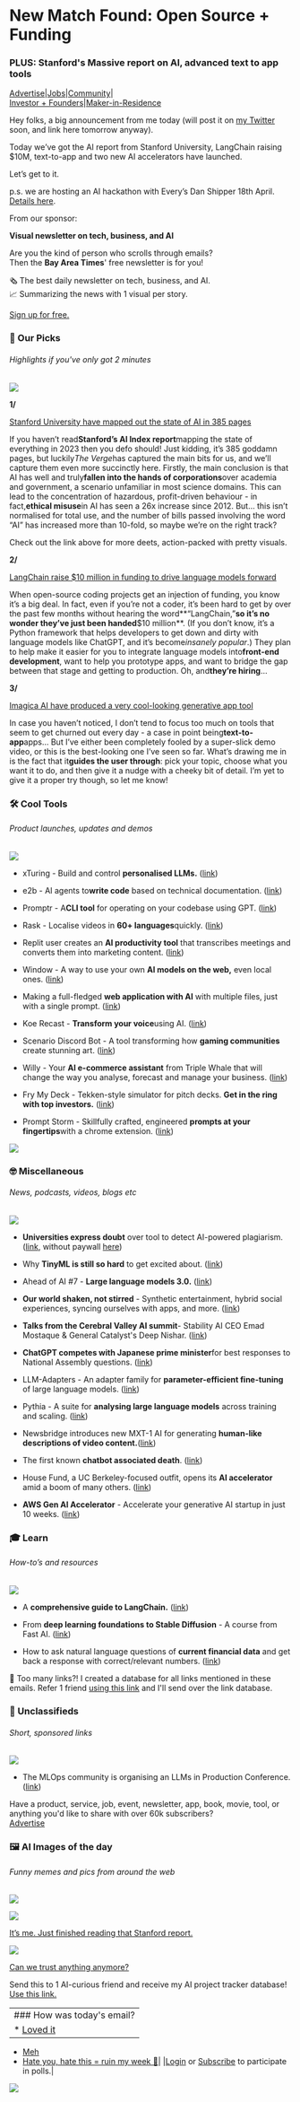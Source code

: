 # New Match Found: Open Source + Funding

### PLUS: Stanford's Massive report on AI, advanced text to app tools

[Advertise](https://sponsor.bensbites.co/?utm_source=bensbites\&utm_medium=referral\&utm_campaign=new-match-found-open-source-funding)|[Jobs](https://gigs.bensbites.co/?utm_source=bensbites\&utm_medium=referral\&utm_campaign=new-match-found-open-source-funding)|[Community](https://discord.gg/qd92NKjDdE?utm_source=bensbites\&utm_medium=referral\&utm_campaign=new-match-found-open-source-funding)|\
[Investor + Founders](https://raise.bensbites.co/?utm_source=bensbites\&utm_medium=referral\&utm_campaign=new-match-found-open-source-funding)|[Maker-in-Residence](https://maker.bensbites.co/?utm_source=bensbites\&utm_medium=referral\&utm_campaign=new-match-found-open-source-funding)

Hey folks, a big announcement from me today (will post it on [my Twitter](https://twitter.com/bentossell?utm_source=bensbites\&utm_medium=referral\&utm_campaign=new-match-found-open-source-funding) soon, and link here tomorrow anyway).

Today we’ve got the AI report from Stanford University, LangChain raising $10M, text-to-app and two new AI accelerators have launched.

Let’s get to it.

p.s. we are hosting an AI hackathon with Every’s Dan Shipper 18th April.\
[Details here](https://partiful.com/e/0fN9ALmaWtArEtxvEWN9?utm_source=bensbites\&utm_medium=referral\&utm_campaign=new-match-found-open-source-funding).

From our sponsor:

**Visual newsletter on tech, business, and AI**

Are you the kind of person who scrolls through emails?\
Then the **Bay Area Times**' free newsletter is for you!

🗞️ The best daily newsletter on tech, business, and AI.\
📈 Summarizing the news with 1 visual per story.

[Sign up for free.](https://www.bayareatimes.com/subscribe?utm_source=bensbites)

### 🤌 Our Picks

###### Highlights if you've only got 2 minutes

![](https://media.beehiiv.com/cdn-cgi/image/fit=scale-down,format=auto,onerror=redirect,quality=80/uploads/asset/file/7dfbc517-fcf6-4e5b-a4da-163bf4fb703f/Line_1.png)

**1/**

[Stanford University have mapped out the state of AI in 385 pages](https://www.theverge.com/23667752/ai-progress-2023-report-stanford-corporate-control?utm_source=bensbites\&utm_medium=referral\&utm_campaign=new-match-found-open-source-funding)

If you haven’t read**Stanford’s AI Index report**mapping the state of everything in 2023 then you defo should! Just kidding, it’s 385 goddamn pages, but luckily*The Verge*has captured the main bits for us, and we’ll capture them even more succinctly here. Firstly, the main conclusion is that AI has well and truly**fallen into the hands of corporations**over academia and government, a scenario unfamiliar in most science domains. This can lead to the concentration of hazardous, profit-driven behaviour - in fact,**ethical misuse**in AI has seen a 26x increase since 2012. But… this isn’t normalised for total use, and the number of bills passed involving the word “AI” has increased more than 10-fold, so maybe we’re on the right track?

Check out the link above for more deets, action-packed with pretty visuals.

**2/**

[LangChain raise $10 million in funding to drive language models forward](https://blog.langchain.dev/announcing-our-10m-seed-round-led-by-benchmark/?utm_source=bensbites\&utm_medium=referral\&utm_campaign=new-match-found-open-source-funding)

When open-source coding projects get an injection of funding, you know it’s a big deal. In fact, even if you’re not a coder, it’s been hard to get by over the past few months without hearing the word\*\*“LangChain,”**so it’s no wonder they’ve just been handed**$10 million\*\*. (If you don’t know, it’s a Python framework that helps developers to get down and dirty with language models like ChatGPT, and it’s become*insanely popular*.) They plan to help make it easier for you to integrate language models into**front-end development**, want to help you prototype apps, and want to bridge the gap between that stage and getting to production. Oh, and**they’re hiring**…

**3/**

[Imagica AI have produced a very cool-looking generative app tool](https://twitter.com/glebich/status/1643121195523637249?utm_source=bensbites\&utm_medium=referral\&utm_campaign=new-match-found-open-source-funding)

In case you haven’t noticed, I don’t tend to focus too much on tools that seem to get churned out every day - a case in point being**text-to-app**apps… But I’ve either been completely fooled by a super-slick demo video, or this is the best-looking one I’ve seen so far. What’s drawing me in is the fact that it**guides the user through**: pick your topic, choose what you want it to do, and then give it a nudge with a cheeky bit of detail. I’m yet to give it a proper try though, so let me know!

### 🛠️ Cool Tools

###### Product launches, updates and demos

![](https://media.beehiiv.com/cdn-cgi/image/fit=scale-down,format=auto,onerror=redirect,quality=80/uploads/asset/file/740ee61f-83fa-4283-a1a3-49c350289a26/Line_1.png)

- xTuring - Build and control **personalised LLMs.** ([link](https://xturing.stochastic.ai/?utm_source=bensbites\&utm_medium=referral\&utm_campaign=new-match-found-open-source-funding))

- e2b - AI agents to**write code** based on technical documentation. ([link](https://github.com/e2b-dev/e2b?utm_source=bensbites\&utm_medium=referral\&utm_campaign=new-match-found-open-source-funding))

- Promptr - A**CLI tool** for operating on your codebase using GPT. ([link](https://github.com/ferrislucas/promptr?utm_source=bensbites\&utm_medium=referral\&utm_campaign=new-match-found-open-source-funding))

- Rask - Localise videos in **60+ languages**quickly. ([link](https://www.rask.ai/?utm_source=bensbites\&utm_medium=referral\&utm_campaign=new-match-found-open-source-funding))

- Replit user creates an **AI productivity tool** that transcribes meetings and converts them into marketing content. ([link](https://twitter.com/replit/status/1643342152552833026?utm_source=bensbites\&utm_medium=referral\&utm_campaign=new-match-found-open-source-funding))

- Window - A way to use your own **AI models on the web,** even local ones. ([link](https://windowai.io/?utm_source=bensbites\&utm_medium=referral\&utm_campaign=new-match-found-open-source-funding))

- Making a full-fledged **web application with AI** with multiple files, just with a single prompt. ([link](https://github.com/corca-ai/EVAL?utm_source=bensbites\&utm_medium=referral\&utm_campaign=new-match-found-open-source-funding))

- Koe Recast - **Transform your voice**using AI. ([link](https://koe.ai/?utm_source=bensbites\&utm_medium=referral\&utm_campaign=new-match-found-open-source-funding))

- Scenario Discord Bot - A tool transforming how **gaming communities** create stunning art. ([link](https://twitter.com/emmanuel_2m/status/1643295167145967616?utm_source=bensbites\&utm_medium=referral\&utm_campaign=new-match-found-open-source-funding))

- Willy - Your **AI e-commerce assistant** from Triple Whale that will change the way you analyse, forecast and manage your business. ([link](https://www.triplewhale.com/willy?utm_source=bensbites\&utm_medium=referral\&utm_campaign=new-match-found-open-source-funding))

- Fry My Deck - Tekken-style simulator for pitch decks. **Get in the ring with top investors.** ([link](https://www.frymydeck.com/?utm_source=bensbites\&utm_medium=referral\&utm_campaign=new-match-found-open-source-funding))

- Prompt Storm - Skillfully crafted, engineered **prompts at your fingertips**with a chrome extension. ([link](https://promptstorm.app/?utm_source=bensbites\&utm_medium=referral\&utm_campaign=new-match-found-open-source-funding))

![](https://media.beehiiv.com/cdn-cgi/image/fit=scale-down,format=auto,onerror=redirect,quality=80/uploads/asset/file/0dcf6e23-a457-4fa8-9eec-a4532d238dba/image.png)

### 🤓 Miscellaneous

###### News, podcasts, videos, blogs etc

![](https://media.beehiiv.com/cdn-cgi/image/fit=scale-down,format=auto,onerror=redirect,quality=80/uploads/asset/file/9c89cfa5-3a30-4ad7-a1fd-c582914a9bd6/Line_1.png)

- **Universities express doubt** over tool to detect AI-powered plagiarism. ([link](https://www.ft.com/content/d872d65d-dfd0-40b3-8db9-a17fea20c60c?utm_source=bensbites\&utm_medium=referral\&utm_campaign=new-match-found-open-source-funding), without paywall [here](https://archive.vn/9wy6w?utm_source=bensbites\&utm_medium=referral\&utm_campaign=new-match-found-open-source-funding))

- Why **TinyML is still so hard** to get excited about. ([link](https://staceyoniot.com/why-tinyml-is-still-so-hard-to-get-excited-about/?utm_source=bensbites\&utm_medium=referral\&utm_campaign=new-match-found-open-source-funding))

- Ahead of AI #7 - **Large language models 3.0.** ([link](https://magazine.sebastianraschka.com/p/ahead-of-ai-7-large-language-models?utm_source=bensbites\&utm_medium=referral\&utm_campaign=new-match-found-open-source-funding))

- **Our world shaken, not stirred** - Synthetic entertainment, hybrid social experiences, syncing ourselves with apps, and more. ([link](https://www.implications.com/p/our-world-shaken-not-stirred-synthetic?utm_source=bensbites\&utm_medium=referral\&utm_campaign=new-match-found-open-source-funding))

- **Talks from the Cerebral Valley AI summit**- Stability AI CEO Emad Mostaque & General Catalyst's Deep Nishar. ([link](https://www.newcomer.co/p/cerebral-valley-double-feature-stability?utm_source=bensbites\&utm_medium=referral\&utm_campaign=new-match-found-open-source-funding))

- **ChatGPT competes with Japanese prime minister**for best responses to National Assembly questions. ([link](https://www.youtube.com/watch?v=7vQM4pRqg5c\&utm_source=bensbites\&utm_medium=referral\&utm_campaign=new-match-found-open-source-funding))

- LLM-Adapters - An adapter family for **parameter-efficient fine-tuning** of large language models. ([link](https://github.com/AGI-Edgerunners/LLM-Adapters?utm_source=bensbites\&utm_medium=referral\&utm_campaign=new-match-found-open-source-funding))

- Pythia - A suite for **analysing large language models** across training and scaling. ([link](https://github.com/EleutherAI/pythia?utm_source=bensbites\&utm_medium=referral\&utm_campaign=new-match-found-open-source-funding))

- Newsbridge introduces new MXT-1 AI for generating **human-like descriptions of video content.**([link](https://www.newsbridge.io/blog/newsbridge-mxt-1-ai?utm_source=bensbites\&utm_medium=referral\&utm_campaign=new-match-found-open-source-funding))

- The first known **chatbot associated death**. ([link](https://garymarcus.substack.com/p/the-first-known-chatbot-associated?utm_source=bensbites\&utm_medium=referral\&utm_campaign=new-match-found-open-source-funding))

- House Fund, a UC Berkeley-focused outfit, opens its **AI accelerator** amid a boom of many others. ([link](https://techcrunch.com/2023/04/03/amid-a-boom-in-ai-accelerators-a-uc-berkeley-focused-outfit-house-fund-swings-open-its-doors/?utm_source=bensbites\&utm_medium=referral\&utm_campaign=new-match-found-open-source-funding))

- **AWS Gen AI Accelerator** - Accelerate your generative AI startup in just 10 weeks. ([link](https://aws-startup-lofts.com/amer/program/accelerators/generative-ai?utm_source=bensbites\&utm_medium=referral\&utm_campaign=new-match-found-open-source-funding))

### 🎓 Learn

###### How-to’s and resources

![](https://media.beehiiv.com/cdn-cgi/image/fit=scale-down,format=auto,onerror=redirect,quality=80/uploads/asset/file/20485204-c624-40fa-9db0-f13d02c4c7e5/Line_1.png)

- A **comprehensive guide to LangChain.** ([link](https://nathankjer.com/introduction-to-langchain/?utm_source=bensbites\&utm_medium=referral\&utm_campaign=new-match-found-open-source-funding))

- From **deep learning foundations to Stable Diffusion** - A course from Fast AI. ([link](https://www.fast.ai/posts/part2-2023.html?utm_source=bensbites\&utm_medium=referral\&utm_campaign=new-match-found-open-source-funding))

- How to ask natural language questions of **current financial data** and get back a response with correct/relevant numbers. ([link](https://twitter.com/shpigford/status/1643299538436775937?utm_source=bensbites\&utm_medium=referral\&utm_campaign=new-match-found-open-source-funding))

👋 Too many links?! I created a database for all links mentioned in these emails. Refer 1 friend [using this link](https://www.bensbites.co/subscribe?ref=PLACEHOLDER) and I'll send over the link database.

### 📰 Unclassifieds

###### Short, sponsored links

![](https://media.beehiiv.com/cdn-cgi/image/fit=scale-down,format=auto,onerror=redirect,quality=80/uploads/asset/file/67eed100-5f2e-478a-a8be-fdf2119d3a9d/Line_1.png)

- The MLOps community is organising an LLMs in Production Conference. ([link](https://home.mlops.community/public/events/llms-in-production-conference-2023-04-13?utm_source=bensbites\&utm_medium=referral\&utm_campaign=new-match-found-open-source-funding))

Have a product, service, job, event, newsletter, app, book, movie, tool, or anything you'd like to share with over 60k subscribers?\
[Advertise](https://sponsor.bensbites.co/?utm_source=bensbites\&utm_medium=referral\&utm_campaign=new-match-found-open-source-funding)

### 🖼 AI Images of the day

###### Funny memes and pics from around the web

![](https://media.beehiiv.com/cdn-cgi/image/fit=scale-down,format=auto,onerror=redirect,quality=80/uploads/asset/file/41e094df-32ed-4c78-8367-801571614834/Line_1.png)

![](https://media.beehiiv.com/cdn-cgi/image/fit=scale-down,format=auto,onerror=redirect,quality=80/uploads/asset/file/b9588abd-6121-4565-8862-c3b879c2c32f/image.png)

[It’s me. Just finished reading that Stanford report.](https://www.reddit.com/r/StableDiffusion/comments/129yhpu/a_old_and_tired_viking_developer/?utm_source=bensbites\&utm_medium=referral\&utm_campaign=new-match-found-open-source-funding)

![](https://media.beehiiv.com/cdn-cgi/image/fit=scale-down,format=auto,onerror=redirect,quality=80/uploads/asset/file/e0568748-1507-4ce1-a771-e2f4be63d253/image.png)

[Can we trust anything anymore?](https://www.reddit.com/r/StableDiffusion/comments/127y36f/the_destruction_of_the_tower_of_babel_by_a_b52/?utm_source=bensbites\&utm_medium=referral\&utm_campaign=new-match-found-open-source-funding)

Send this to 1 AI-curious friend and receive my AI project tracker database! [Use this link.](https://www.bensbites.co/subscribe?ref=PLACEHOLDER)

||
|:---|
|### How was today's email?|
|\* [Loved it](https://www.bensbites.co/login)

- [Meh](https://www.bensbites.co/login)
- [Hate you, hate this = ruin my week 🥹](https://www.bensbites.co/login)|
  |[Login](https://www.bensbites.co/login) or [Subscribe](https://www.bensbites.co/subscribe) to participate in polls.|

![](https://media.beehiiv.com/cdn-cgi/image/fit=scale-down,format=auto,onerror=redirect,quality=80/uploads/asset/file/1310d519-abf4-4f92-9bc3-cb3b0e6fed78/Screenshot_2022-12-13_at_14.55.58.png)
